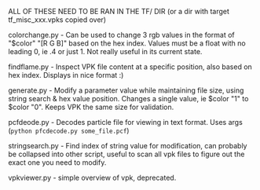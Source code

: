 ALL OF THESE NEED TO BE RAN IN THE TF/ DIR (or a dir with target tf_misc_xxx.vpks copied over)

colorchange.py - Can be used to change 3 rgb values in the format of "$color" "[R G B]" based on the hex index. Values must be a float with no leading 0, ie .4 or just 1. Not really useful in its current state.

findflame.py - Inspect VPK file content at a specific position, also based on hex index. Displays in nice format :)

generate.py - Modify a parameter value while maintaining file size, using string search & hex value position. Changes a single value, ie $color "1" to $color "0". Keeps VPK the same size for validation.

pcfdeode.py - Decodes particle file for viewing in text format. Uses args (```python pfcdecode.py some_file.pcf```)

stringsearch.py - Find index of string value for modification, can probably be collapsed into other script, useful to scan all vpk files to figure out the exact one you need to modify. 

vpkviewer.py - simple overview of vpk, deprecated.
